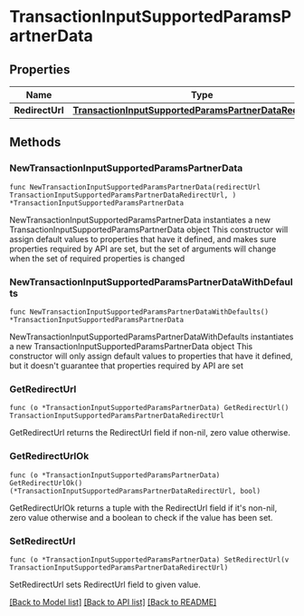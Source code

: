 # TransactionInputSupportedParamsPartnerData

## Properties

| Name            | Type                                                                                                                  | Description | Notes |
| --------------- | --------------------------------------------------------------------------------------------------------------------- | ----------- | ----- |
| **RedirectUrl** | [**TransactionInputSupportedParamsPartnerDataRedirectUrl**](transactioninputsupportedparamspartnerdataredirecturl.md) |             |       |

## Methods

### NewTransactionInputSupportedParamsPartnerData

`func NewTransactionInputSupportedParamsPartnerData(redirectUrl TransactionInputSupportedParamsPartnerDataRedirectUrl, ) *TransactionInputSupportedParamsPartnerData`

NewTransactionInputSupportedParamsPartnerData instantiates a new TransactionInputSupportedParamsPartnerData object This constructor will assign default values to properties that have it defined, and makes sure properties required by API are set, but the set of arguments will change when the set of required properties is changed

### NewTransactionInputSupportedParamsPartnerDataWithDefaults

`func NewTransactionInputSupportedParamsPartnerDataWithDefaults() *TransactionInputSupportedParamsPartnerData`

NewTransactionInputSupportedParamsPartnerDataWithDefaults instantiates a new TransactionInputSupportedParamsPartnerData object This constructor will only assign default values to properties that have it defined, but it doesn't guarantee that properties required by API are set

### GetRedirectUrl

`func (o *TransactionInputSupportedParamsPartnerData) GetRedirectUrl() TransactionInputSupportedParamsPartnerDataRedirectUrl`

GetRedirectUrl returns the RedirectUrl field if non-nil, zero value otherwise.

### GetRedirectUrlOk

`func (o *TransactionInputSupportedParamsPartnerData) GetRedirectUrlOk() (*TransactionInputSupportedParamsPartnerDataRedirectUrl, bool)`

GetRedirectUrlOk returns a tuple with the RedirectUrl field if it's non-nil, zero value otherwise and a boolean to check if the value has been set.

### SetRedirectUrl

`func (o *TransactionInputSupportedParamsPartnerData) SetRedirectUrl(v TransactionInputSupportedParamsPartnerDataRedirectUrl)`

SetRedirectUrl sets RedirectUrl field to given value.

[\[Back to Model list\]](./#documentation-for-models) [\[Back to API list\]](./#documentation-for-api-endpoints) [\[Back to README\]](./)

